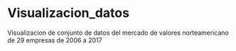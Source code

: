 # Visualizacion_datos
Visualizacion de conjunto de datos del mercado de valores norteamericano de 29 empresas de 2006 a 2017
